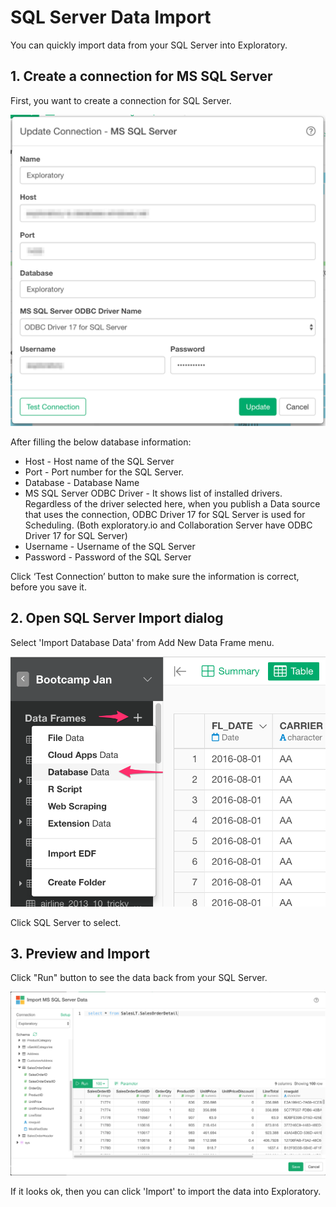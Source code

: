 # SQL Server Data Import

You can quickly import data from your SQL Server into Exploratory.

## 1. Create a connection for MS SQL Server 

First, you want to create a connection for SQL Server.

![](images/connection-mssqlserver.png)

After filling the below database information:

- Host - Host name of the SQL Server
- Port - Port number for the SQL Server. 
- Database - Database Name
- MS SQL Server ODBC Driver - It shows list of installed drivers. Regardless of the driver selected here, when you publish a Data source that uses the connection, ODBC Driver 17 for SQL Server is used for Scheduling. (Both exploratory.io and Collaboration Server have ODBC Driver 17 for SQL Server)
- Username - Username of the SQL Server
- Password - Password of the SQL Server

Click ‘Test Connection’ button to make sure the information is correct, before you save it.


## 2. Open SQL Server Import dialog

Select 'Import Database Data' from Add New Data Frame menu.

![](images/import-database.png)

Click SQL Server to select.


## 3. Preview and Import

Click "Run" button to see the data back from your SQL Server.

![](images/import-mssqlserver.png)


If it looks ok, then you can click 'Import' to import the data into Exploratory.
